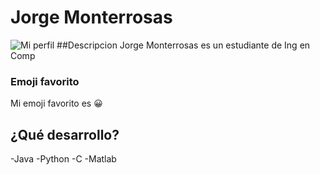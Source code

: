 # Jorge Monterrosas 
![Mi perfil](https://avatars2.githubusercontent.com/u/15258393?s=460&v=4)
##Descripcion
Jorge Monterrosas es un estudiante de Ing en Comp
### Emoji favorito
Mi emoji favorito es :grinning:

## ¿Qué desarrollo?
-Java
-Python
-C
-Matlab